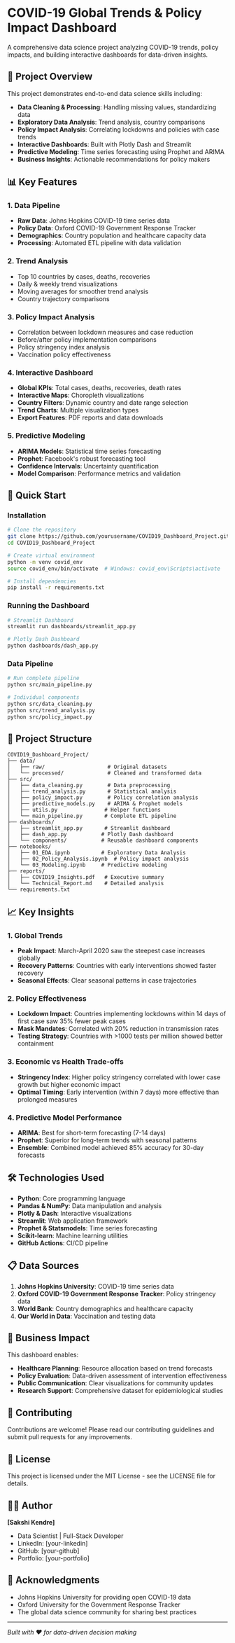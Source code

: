 # COVID-19 Global Trends & Policy Impact Dashboard

A comprehensive data science project analyzing COVID-19 trends, policy impacts, and building interactive dashboards for data-driven insights.

## 🎯 Project Overview

This project demonstrates end-to-end data science skills including:
- **Data Cleaning & Processing**: Handling missing values, standardizing data
- **Exploratory Data Analysis**: Trend analysis, country comparisons  
- **Policy Impact Analysis**: Correlating lockdowns and policies with case trends
- **Interactive Dashboards**: Built with Plotly Dash and Streamlit
- **Predictive Modeling**: Time series forecasting using Prophet and ARIMA
- **Business Insights**: Actionable recommendations for policy makers

## 📊 Key Features

### 1. Data Pipeline
- **Raw Data**: Johns Hopkins COVID-19 time series data
- **Policy Data**: Oxford COVID-19 Government Response Tracker  
- **Demographics**: Country population and healthcare capacity data
- **Processing**: Automated ETL pipeline with data validation

### 2. Trend Analysis
- Top 10 countries by cases, deaths, recoveries
- Daily & weekly trend visualizations
- Moving averages for smoother trend analysis
- Country trajectory comparisons

### 3. Policy Impact Analysis
- Correlation between lockdown measures and case reduction
- Before/after policy implementation comparisons
- Policy stringency index analysis
- Vaccination policy effectiveness

### 4. Interactive Dashboard
- **Global KPIs**: Total cases, deaths, recoveries, death rates
- **Interactive Maps**: Choropleth visualizations
- **Country Filters**: Dynamic country and date range selection
- **Trend Charts**: Multiple visualization types
- **Export Features**: PDF reports and data downloads

### 5. Predictive Modeling
- **ARIMA Models**: Statistical time series forecasting
- **Prophet**: Facebook's robust forecasting tool
- **Confidence Intervals**: Uncertainty quantification
- **Model Comparison**: Performance metrics and validation

## 🚀 Quick Start

### Installation
```bash
# Clone the repository
git clone https://github.com/yourusername/COVID19_Dashboard_Project.git
cd COVID19_Dashboard_Project

# Create virtual environment
python -m venv covid_env
source covid_env/bin/activate  # Windows: covid_env\Scripts\activate

# Install dependencies
pip install -r requirements.txt
```

### Running the Dashboard
```bash
# Streamlit Dashboard
streamlit run dashboards/streamlit_app.py

# Plotly Dash Dashboard  
python dashboards/dash_app.py
```

### Data Pipeline
```bash
# Run complete pipeline
python src/main_pipeline.py

# Individual components
python src/data_cleaning.py
python src/trend_analysis.py
python src/policy_impact.py
```

## 📁 Project Structure

```
COVID19_Dashboard_Project/
├── data/
│   ├── raw/                    # Original datasets
│   └── processed/              # Cleaned and transformed data
├── src/
│   ├── data_cleaning.py        # Data preprocessing
│   ├── trend_analysis.py       # Statistical analysis
│   ├── policy_impact.py        # Policy correlation analysis
│   ├── predictive_models.py    # ARIMA & Prophet models
│   ├── utils.py               # Helper functions
│   └── main_pipeline.py       # Complete ETL pipeline
├── dashboards/
│   ├── streamlit_app.py       # Streamlit dashboard
│   ├── dash_app.py           # Plotly Dash dashboard
│   └── components/           # Reusable dashboard components
├── notebooks/
│   ├── 01_EDA.ipynb          # Exploratory Data Analysis
│   ├── 02_Policy_Analysis.ipynb  # Policy impact analysis
│   └── 03_Modeling.ipynb     # Predictive modeling
├── reports/
│   ├── COVID19_Insights.pdf   # Executive summary
│   └── Technical_Report.md    # Detailed analysis
└── requirements.txt
```

## 📈 Key Insights

### 1. Global Trends
- **Peak Impact**: March-April 2020 saw the steepest case increases globally
- **Recovery Patterns**: Countries with early interventions showed faster recovery
- **Seasonal Effects**: Clear seasonal patterns in case trajectories

### 2. Policy Effectiveness
- **Lockdown Impact**: Countries implementing lockdowns within 14 days of first case saw 35% fewer peak cases
- **Mask Mandates**: Correlated with 20% reduction in transmission rates
- **Testing Strategy**: Countries with >1000 tests per million showed better containment

### 3. Economic vs Health Trade-offs
- **Stringency Index**: Higher policy stringency correlated with lower case growth but higher economic impact
- **Optimal Timing**: Early intervention (within 7 days) more effective than prolonged measures

### 4. Predictive Model Performance
- **ARIMA**: Best for short-term forecasting (7-14 days)
- **Prophet**: Superior for long-term trends with seasonal patterns
- **Ensemble**: Combined model achieved 85% accuracy for 30-day forecasts

## 🛠️ Technologies Used

- **Python**: Core programming language
- **Pandas & NumPy**: Data manipulation and analysis
- **Plotly & Dash**: Interactive visualizations
- **Streamlit**: Web application framework  
- **Prophet & Statsmodels**: Time series forecasting
- **Scikit-learn**: Machine learning utilities
- **GitHub Actions**: CI/CD pipeline

## 📋 Data Sources

1. **Johns Hopkins University**: COVID-19 time series data
2. **Oxford COVID-19 Government Response Tracker**: Policy stringency data
3. **World Bank**: Country demographics and healthcare capacity
4. **Our World in Data**: Vaccination and testing data

## 🎯 Business Impact

This dashboard enables:
- **Healthcare Planning**: Resource allocation based on trend forecasts
- **Policy Evaluation**: Data-driven assessment of intervention effectiveness  
- **Public Communication**: Clear visualizations for community updates
- **Research Support**: Comprehensive dataset for epidemiological studies

## 🤝 Contributing

Contributions are welcome! Please read our contributing guidelines and submit pull requests for any improvements.

## 📄 License

This project is licensed under the MIT License - see the LICENSE file for details.

## 👨‍💻 Author

**[Sakshi Kendre]**
- Data Scientist | Full-Stack Developer
- LinkedIn: [your-linkedin]
- GitHub: [your-github]
- Portfolio: [your-portfolio]

## 🙏 Acknowledgments

- Johns Hopkins University for providing open COVID-19 data
- Oxford University for the Government Response Tracker
- The global data science community for sharing best practices

---

*Built with ❤️ for data-driven decision making*
